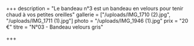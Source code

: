 +++
description = "Le bandeau n°3 est un bandeau en velours pour tenir chaud à vos petites oreilles"
gallerie = ["/uploads/IMG_1710 (2).jpg", "/uploads/IMG_1711 (1).jpg"]
photo = "/uploads/IMG_1946 (1).jpg"
prix = "20 €"
titre = "N°03 - Bandeau velours gris"

+++
